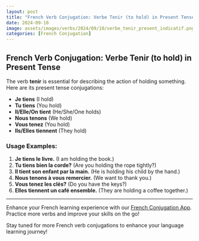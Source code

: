 ```yaml
---
layout: post
title: "French Verb Conjugation: Verbe Tenir (to hold) in Present Tense"
date: 2024-09-10
image: assets/images/verbs/2024/09/10/verbe_tenir_present_indicatif.png
categories: [French Conjugation]
---
```


## French Verb Conjugation: Verbe Tenir (to hold) in Present Tense

The verb **tenir** is essential for describing the action of holding something. Here are its present tense conjugations:

- **Je tiens** (I hold)
- **Tu tiens** (You hold)
- **Il/Elle/On tient** (He/She/One holds)
- **Nous tenons** (We hold)
- **Vous tenez** (You hold)
- **Ils/Elles tiennent** (They hold)

### Usage Examples:

1. **Je tiens le livre.** (I am holding the book.)
2. **Tu tiens bien la corde?** (Are you holding the rope tightly?)
3. **Il tient son enfant par la main.** (He is holding his child by the hand.)
4. **Nous tenons à vous remercier.** (We want to thank you.)
5. **Vous tenez les clés?** (Do you have the keys?)
6. **Elles tiennent un café ensemble.** (They are holding a coffee together.)

---

Enhance your French learning experience with our [French Conjugation App]({{site.appStore.url}}). Practice more verbs and improve your skills on the go!

Stay tuned for more French verb conjugations to enhance your language learning journey!